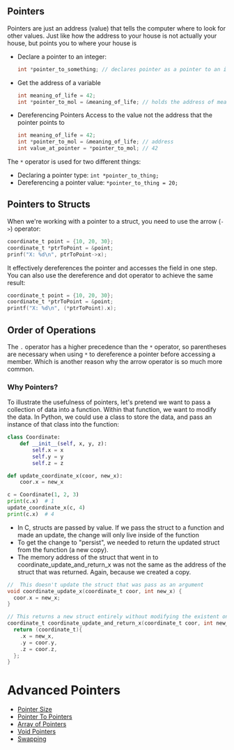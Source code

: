 ## Pointers

Pointers are just an address (value) that tells the computer where to look for other values. Just like how the address to your house is not actually your house, but points you to where your house is

- Declare a pointer to an integer:
  ```c
  int *pointer_to_something; // declares pointer as a pointer to an int
  ```
- Get the address of a variable
  ```c
  int meaning_of_life = 42;
  int *pointer_to_mol = &meaning_of_life; // holds the address of meaning of life
  ```
- Dereferencing Pointers
  Access to the value not the address that the pointer points to
  ```c
  int meaning_of_life = 42;
  int *pointer_to_mol = &meaning_of_life; // address
  int value_at_pointer = *pointer_to_mol; // 42
  ```

The `*` operator is used for two different things:

- Declaring a pointer type: `int *pointer_to_thing;`
- Dereferencing a pointer value: `*pointer_to_thing = 20;`

## Pointers to Structs

When we're working with a pointer to a struct, you need to use the arrow (`->`) operator:

```c
coordinate_t point = {10, 20, 30};
coordinate_t *ptrToPoint = &point;
prinf("X: %d\n", ptrToPoint->x);
```

It effectively dereferences the pointer and accesses the field in one step. You can also use the dereference and dot operator to achieve the same result:

```c
coordinate_t point = {10, 20, 30};
coordinate_t *ptrToPoint = &point;
printf("X: %d\n", (*ptrToPoint).x);
```

## Order of Operations

The `.` operator has a higher precedence than the `*` operator, so parentheses are necessary when using `*` to dereference a pointer before accessing a member. Which is another reason why the arrow operator is so much more common.

### Why Pointers?

To illustrate the usefulness of pointers, let's pretend we want to pass a collection of data into a function. Within that function, we want to modify the data. In Python, we could use a class to store the data, and pass an instance of that class into the function:

```python
class Coordinate:
    def __init__(self, x, y, z):
        self.x = x
        self.y = y
        self.z = z

def update_coordinate_x(coor, new_x):
    coor.x = new_x

c = Coordinate(1, 2, 3)
print(c.x)  # 1
update_coordinate_x(c, 4)
print(c.x)  # 4
```

- In C, structs are passed by value. If we pass the struct to a function and made an update, the change will only live inside of the function
- To get the change to "persist", we needed to return the updated struct from the function (a new copy).
- The memory address of the struct that went in to coordinate_update_and_return_x was not the same as the address of the struct that was returned. Again, because we created a copy.

```c
//  This doesn't update the struct that was pass as an argument
void coordinate_update_x(coordinate_t coor, int new_x) {
  coor.x = new_x;
}

// This returns a new struct entirely without modifying the existent one
coordinate_t coordinate_update_and_return_x(coordinate_t coor, int new_x) {
  return (coordinate_t){
    .x = new_x,
    .y = coor.y,
    .z = coor.z,
  };
}
```

# Advanced Pointers

- [Pointer Size](./pointer_size.md)
- [Pointer To Pointers](./pointer_pointers.md)
- [Array of Pointers](./array_of_pointers.md)
- [Void Pointers](./void_pointers.md)
- [Swapping](./swapping.md)
